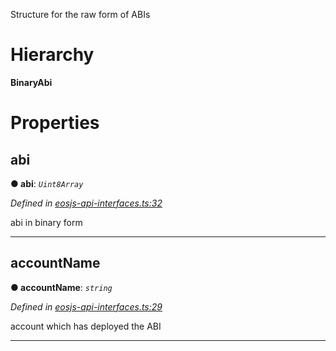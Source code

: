 

Structure for the raw form of ABIs

# Hierarchy

**BinaryAbi**

# Properties

<a id="abi"></a>

##  abi

**● abi**: *`Uint8Array`*

*Defined in [eosjs-api-interfaces.ts:32](https://github.com/EOSIO/eosjs/blob/a2c7836/src/eosjs-api-interfaces.ts#L32)*

abi in binary form

___
<a id="accountname"></a>

##  accountName

**● accountName**: *`string`*

*Defined in [eosjs-api-interfaces.ts:29](https://github.com/EOSIO/eosjs/blob/a2c7836/src/eosjs-api-interfaces.ts#L29)*

account which has deployed the ABI

___

